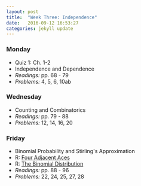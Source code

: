 ```yaml
---
layout: post
title:  "Week Three: Independence"
date:   2016-09-12 16:53:27
categories: jekyll update
---
```


### Monday  
- Quiz 1: Ch. 1-2
- Independence and Dependence
- *Readings:* pp. 68 - 79
- *Problems:* 4, 5, 6, 10ab

### Wednesday  
- Counting and Combinatorics
- *Readings:* pp. 79 - 88
- *Problems:* 12, 14, 16, 20

### Friday  
- Binomial Probability and Stirling's Approximation
- R: <a href = "{{ site.baseurl }}/assets/week-03/C-four-aces.html.html" target = "_blank">Four Adjacent Aces</a>
- R: <a href = "{{ site.baseurl }}/assets/week-03/C-binom-dist.html" target = "_blank">The Binomial Distribution</a>
- *Readings:* pp. 88 - 96
- *Problems:* 22, 24, 25, 27, 28
